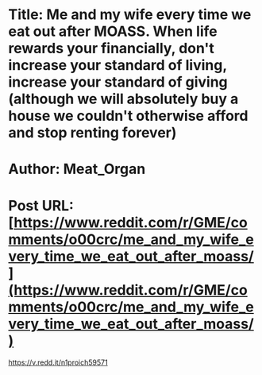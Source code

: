 # Title: Me and my wife every time we eat out after MOASS. When life rewards your financially, don't increase your standard of living, increase your standard of giving (although we will absolutely buy a house we couldn't otherwise afford and stop renting forever)
# Author: Meat_Organ
# Post URL: [https://www.reddit.com/r/GME/comments/o00crc/me_and_my_wife_every_time_we_eat_out_after_moass/](https://www.reddit.com/r/GME/comments/o00crc/me_and_my_wife_every_time_we_eat_out_after_moass/)


https://v.redd.it/n1proich59571